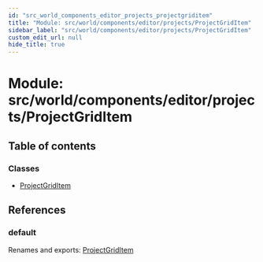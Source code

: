 ```yaml
---
id: "src_world_components_editor_projects_projectgriditem"
title: "Module: src/world/components/editor/projects/ProjectGridItem"
sidebar_label: "src/world/components/editor/projects/ProjectGridItem"
custom_edit_url: null
hide_title: true
---
```


# Module: src/world/components/editor/projects/ProjectGridItem

## Table of contents

### Classes

- [ProjectGridItem](../classes/src_world_components_editor_projects_projectgriditem.projectgriditem.md)

## References

### default

Renames and exports: [ProjectGridItem](../classes/src_world_components_editor_projects_projectgriditem.projectgriditem.md)

